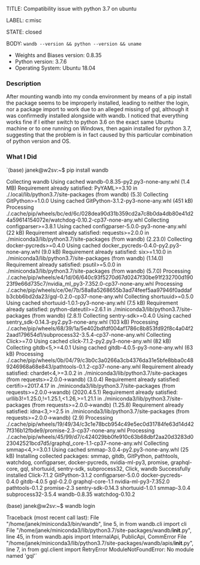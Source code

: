 TITLE:
Compatibility issue with python 3.7 on ubuntu

LABEL:
c:misc

STATE:
closed

BODY:
`wandb --version && python --version && uname`

* Weights and Biases version: 0.8.35
* Python version: 3.7.6
* Operating System: Ubuntu 18.04

### Description

After mounting wandb into my conda environment by means of a pip install the package seems to be improperly installed, leading to neither the login, nor a package import to work due to an alleged missing of gql, although it was confirmedly installed alongside with wandb.
I noticed that everything works fine if I either switch to python 3.6 on the exact same Ubuntu machine or to one running on Windows, then again installed for python 3.7, suggesting that the problem is in fact caused by this particular combination of python version and OS. 

### What I Did

`(base) janek@w2sv:~$ pip install wandb

Collecting wandb
  Using cached wandb-0.8.35-py2.py3-none-any.whl (1.4 MB)
Requirement already satisfied: PyYAML>=3.10 in ./.local/lib/python3.7/site-packages (from wandb) (5.3)
Collecting GitPython>=1.0.0
  Using cached GitPython-3.1.2-py3-none-any.whl (451 kB)
Processing ./.cache/pip/wheels/bc/ed/6c/028dea90d31b359cd2a7c8b0da4db80e41d24a59614154072e/watchdog-0.10.2-cp37-none-any.whl
Collecting configparser>=3.8.1
  Using cached configparser-5.0.0-py3-none-any.whl (22 kB)
Requirement already satisfied: requests>=2.0.0 in ./miniconda3/lib/python3.7/site-packages (from wandb) (2.23.0)
Collecting docker-pycreds>=0.4.0
  Using cached docker_pycreds-0.4.0-py2.py3-none-any.whl (9.0 kB)
Requirement already satisfied: six>=1.10.0 in ./miniconda3/lib/python3.7/site-packages (from wandb) (1.14.0)
Requirement already satisfied: psutil>=5.0.0 in ./miniconda3/lib/python3.7/site-packages (from wandb) (5.7.0)
Processing ./.cache/pip/wheels/e4/1d/06/640c93f5270d67d0247f30be91f232700d19023f9e66d735c7/nvidia_ml_py3-7.352.0-cp37-none-any.whl
Processing ./.cache/pip/wheels/ce/0e/7b/58a8a5268655b3ad74feef5aa97946f0addafb3cbb6bd2da23/gql-0.2.0-cp37-none-any.whl
Collecting shortuuid>=0.5.0
  Using cached shortuuid-1.0.1-py3-none-any.whl (7.5 kB)
Requirement already satisfied: python-dateutil>=2.6.1 in ./miniconda3/lib/python3.7/site-packages (from wandb) (2.8.1)
Collecting sentry-sdk>=0.4.0
  Using cached sentry_sdk-0.14.3-py2.py3-none-any.whl (103 kB)
Processing ./.cache/pip/wheels/68/39/1a/5e402bdfdf004af1786c8b853fd92f8c4a04f22aad179654d1/subprocess32-3.5.4-cp37-none-any.whl
Collecting Click>=7.0
  Using cached click-7.1.2-py2.py3-none-any.whl (82 kB)
Collecting gitdb<5,>=4.0.1
  Using cached gitdb-4.0.5-py3-none-any.whl (63 kB)
Processing ./.cache/pip/wheels/0b/04/79/c3b0c3a0266a3cb4376da31e5bfe8bba0c489246968a68e843/pathtools-0.1.2-cp37-none-any.whl
Requirement already satisfied: chardet<4,>=3.0.2 in ./miniconda3/lib/python3.7/site-packages (from requests>=2.0.0->wandb) (3.0.4)
Requirement already satisfied: certifi>=2017.4.17 in ./miniconda3/lib/python3.7/site-packages (from requests>=2.0.0->wandb) (2020.4.5.1)
Requirement already satisfied: urllib3!=1.25.0,!=1.25.1,<1.26,>=1.21.1 in ./miniconda3/lib/python3.7/site-packages (from requests>=2.0.0->wandb) (1.25.8)
Requirement already satisfied: idna<3,>=2.5 in ./miniconda3/lib/python3.7/site-packages (from requests>=2.0.0->wandb) (2.9)
Processing ./.cache/pip/wheels/19/49/34/c3c1e78bcb954c49e5ec0d31784fe63d14d427f316b12fbde9/promise-2.3-cp37-none-any.whl
Processing ./.cache/pip/wheels/45/99/d7/c424029bb0fe910c63b68dbf2aa20d3283d023042521bcd7d5/graphql_core-1.1-cp37-none-any.whl
Collecting smmap<4,>=3.0.1
  Using cached smmap-3.0.4-py2.py3-none-any.whl (25 kB)
Installing collected packages: smmap, gitdb, GitPython, pathtools, watchdog, configparser, docker-pycreds, nvidia-ml-py3, promise, graphql-core, gql, shortuuid, sentry-sdk, subprocess32, Click, wandb
Successfully installed Click-7.1.2 GitPython-3.1.2 configparser-5.0.0 docker-pycreds-0.4.0 gitdb-4.0.5 gql-0.2.0 graphql-core-1.1 nvidia-ml-py3-7.352.0 pathtools-0.1.2 promise-2.3 sentry-sdk-0.14.3 shortuuid-1.0.1 smmap-3.0.4 subprocess32-3.5.4 wandb-0.8.35 watchdog-0.10.2

(base) janek@w2sv:~$ wandb login

Traceback (most recent call last):
  File "/home/janek/miniconda3/bin/wandb", line 5, in <module>
    from wandb.cli import cli
  File "/home/janek/miniconda3/lib/python3.7/site-packages/wandb/__init__.py", line 45, in <module>
    from wandb.apis import InternalApi, PublicApi, CommError
  File "/home/janek/miniconda3/lib/python3.7/site-packages/wandb/apis/__init__.py", line 7, in <module>
    from gql.client import RetryError
ModuleNotFoundError: No module named 'gql'`


